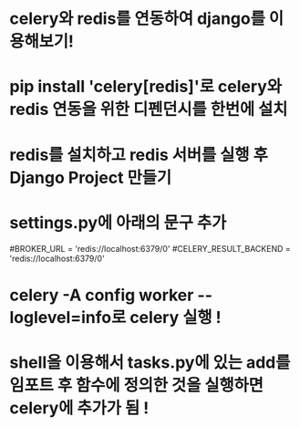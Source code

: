 # celery와 redis를 연동하여 django를 이용해보기!
# pip install 'celery[redis]'로 celery와 redis 연동을 위한 디펜던시를 한번에 설치 
# redis를 설치하고 redis 서버를 실행 후 Django Project 만들기
# settings.py에 아래의 문구 추가 
#BROKER_URL = 'redis://localhost:6379/0'
#CELERY_RESULT_BACKEND = 'redis://localhost:6379/0' 

# celery -A config worker --loglevel=info로 celery 실행 !
# shell을 이용해서 tasks.py에 있는 add를 임포트 후 함수에 정의한 것을 실행하면  celery에 추가가 됨 !


